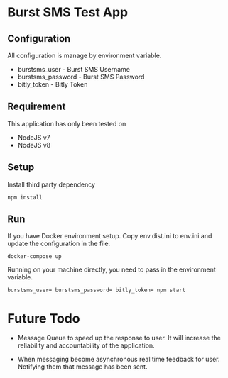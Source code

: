 Burst SMS Test App
==================

Configuration
-------------

All configuration is manage by environment variable.

- burstsms_user - Burst SMS Username
- burstsms_password - Burst SMS Password
- bitly_token - Bitly Token

Requirement
-----------

This application has only been tested on

- NodeJS v7
- NodeJS v8

Setup
-----

Install third party dependency

```
npm install
```

Run
---

If you have Docker environment setup. Copy env.dist.ini to env.ini and
update the configuration in the file.

```
docker-compose up
```

Running on your machine directly, you need to pass in the environment
variable.

```
burstsms_user= burstsms_password= bitly_token= npm start
```

Future Todo
===========

- Message Queue to speed up the response to user. It will increase the
reliability and accountability of the application.

- When messaging become asynchronous real time feedback for user.
Notifying them that message has been sent.